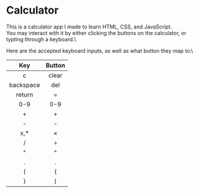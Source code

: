 # Calculator
This is a calculator app I made to learn HTML, CSS, and JavaScript.\
You may interact with it by either clicking the buttons on the calculator, or typting through a keyboard.\

Here are the accepted keyboard inputs, as well as what button they map to:\

| Key           | Button        |
|:-------------:|:-------------:|
| c             | clear         |
| backspace     | del           |
| return        | =             |
| 0-9           | 0-9           |
| +             | +             |
| -             | -             |
| x,*           | ×             |
| /             | ÷             |
| ^             | ^             |
| .             | .             |
| (             | (             |
| )             | )             |
